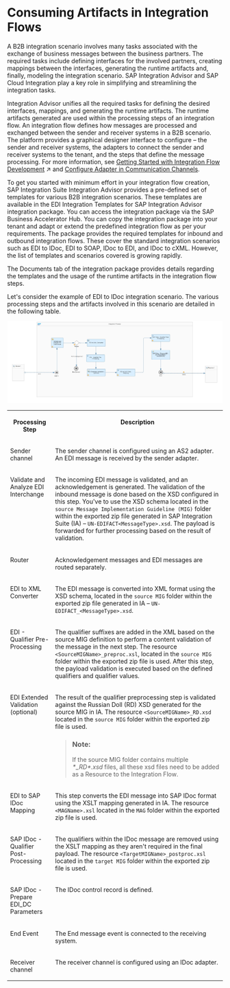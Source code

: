 <!-- loioa33a6c64fd224b7aae7a049dfa95dbe8 -->

# Consuming Artifacts in Integration Flows

A B2B integration scenario involves many tasks associated with the exchange of business messages between the business partners. The required tasks include defining interfaces for the involved partners, creating mappings between the interfaces, generating the runtime artifacts and, finally, modeling the integration scenario. SAP Integration Advisor and SAP Cloud Integration play a key role in simplifying and streamlining the integration tasks.

Integration Advisor unifies all the required tasks for defining the desired interfaces, mappings, and generating the runtime artifacts. The runtime artifacts generated are used within the processing steps of an integration flow. An integration flow defines how messages are processed and exchanged between the sender and receiver systems in a B2B scenario. The platform provides a graphical designer interface to configure – the sender and receiver systems, the adapters to connect the sender and receiver systems to the tenant, and the steps that define the message processing. For more information, see [Getting Started with Integration Flow Development](https://help.sap.com/viewer/368c481cd6954bdfa5d0435479fd4eaf/IAT/en-US/e5724cd84b854719973afe0356ea128b.html "Learn how to develop and run your first integration flow.") :arrow_upper_right: and [Configure Adapter in Communication Channels](configure-adapter-in-communication-channels-1f06633.md).

To get you started with minimum effort in your integration flow creation, SAP Integration Suite Integration Advisor provides a pre-defined set of templates for various B2B integration scenarios. These templates are available in the EDI Integration Templates for SAP Integration Advisor integration package. You can access the integration package via the SAP Business Accelerator Hub. You can copy the integration package into your tenant and adapt or extend the predefined integration flow as per your requirements. The package provides the required templates for inbound and outbound integration flows. These cover the standard integration scenarios such as EDI to IDoc, EDI to SOAP, IDoc to EDI, and IDoc to cXML. However, the list of templates and scenarios covered is growing rapidly.

The Documents tab of the integration package provides details regarding the templates and the usage of the runtime artifacts in the integration flow steps.

Let's consider the example of EDI to IDoc integration scenario. The various processing steps and the artifacts involved in this scenario are detailed in the following table.

![](images/EDIFACT_to_IDOC_iflow_635e047.png)


<table>
<tr>
<th valign="top">

Processing Step

</th>
<th valign="top">

Description

</th>
</tr>
<tr>
<td valign="top">

Sender channel

</td>
<td valign="top">

The sender channel is configured using an AS2 adapter. An EDI message is received by the sender adapter.

</td>
</tr>
<tr>
<td valign="top">

Validate and Analyze EDI Interchange

</td>
<td valign="top">

The incoming EDI message is validated, and an acknowledgement is generated. The validation of the inbound message is done based on the XSD configured in this step. You've to use the XSD schema located in the `source Message Implementation Guideline (MIG)` folder within the exported zip file generated in SAP Integration Suite \(IA\) – `UN-EDIFACT<MessageType>.xsd`. The payload is forwarded for further processing based on the result of validation.

</td>
</tr>
<tr>
<td valign="top">

Router

</td>
<td valign="top">

Acknowledgement messages and EDI messages are routed separately.

</td>
</tr>
<tr>
<td valign="top">

EDI to XML Converter

</td>
<td valign="top">

The EDI message is converted into XML format using the XSD schema, located in the `source MIG` folder within the exported zip file generated in IA – `UN-EDIFACT_<MessageType>.xsd`.

</td>
</tr>
<tr>
<td valign="top">

EDI - Qualifier Pre-Processing

</td>
<td valign="top">

The qualifier suffixes are added in the XML based on the source MIG definition to perform a content validation of the message in the next step. The resource `<SourceMIGName>_preproc.xsl`, located in the `source MIG` folder within the exported zip file is used. After this step, the payload validation is executed based on the defined qualifiers and qualifier values.

</td>
</tr>
<tr>
<td valign="top">

EDI Extended Validation \(optional\)

</td>
<td valign="top">

The result of the qualifier preprocessing step is validated against the Russian Doll \(RD\) XSD generated for the source MIG in IA. The resource `<SourceMIGName>_RD.xsd` located in the `source MIG` folder within the exported zip file is used.

> ### Note:  
> If the source MIG folder contains multiple *\*\_RD\*.xsd* files, all these xsd files need to be added as a Resource to the Integration Flow.



</td>
</tr>
<tr>
<td valign="top">

EDI to SAP IDoc Mapping

</td>
<td valign="top">

This step converts the EDI message into SAP IDoc format using the XSLT mapping generated in IA. The resource `<MAGName>.xsl` located in the `MAG` folder within the exported zip file is used.

</td>
</tr>
<tr>
<td valign="top">

SAP IDoc - Qualifier Post-Processing

</td>
<td valign="top">

The qualifiers within the IDoc message are removed using the XSLT mapping as they aren't required in the final payload. The resource `<TargetMIGName>_postproc.xsl` located in the `target MIG` folder within the exported zip file is used.

</td>
</tr>
<tr>
<td valign="top">

SAP IDoc - Prepare EDI\_DC Parameters

</td>
<td valign="top">

The IDoc control record is defined.

</td>
</tr>
<tr>
<td valign="top">

End Event

</td>
<td valign="top">

The End message event is connected to the receiving system.

</td>
</tr>
<tr>
<td valign="top">

Receiver channel

</td>
<td valign="top">

The receiver channel is configured using an IDoc adapter.

</td>
</tr>
</table>

